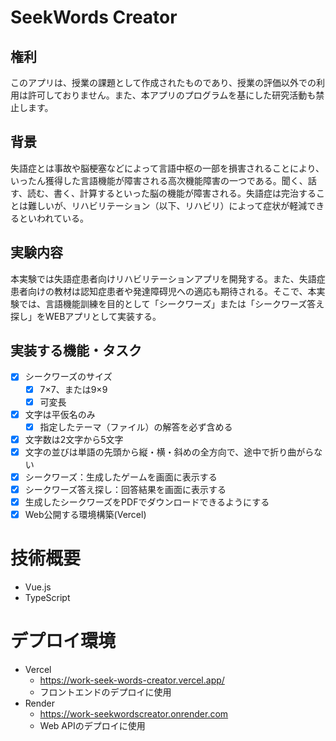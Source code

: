 # SeekWords Creator
## 権利
このアプリは、授業の課題として作成されたものであり、授業の評価以外での利用は許可しておりません。また、本アプリのプログラムを基にした研究活動も禁止します。

## 背景
失語症とは事故や脳梗塞などによって言語中枢の一部を損害されることにより、いったん獲得した言語機能が障害される高次機能障害の一つである。聞く、話す、読む、書く、計算するといった脳の機能が障害される。失語症は完治することは難しいが、リハビリテーション（以下、リハビリ）によって症状が軽減できるといわれている。

## 実験内容
本実験では失語症患者向けリハビリテーションアプリを開発する。また、失語症患者向けの教材は認知症患者や発達障碍児への適応も期待される。そこで、本実験では、言語機能訓練を目的として「シークワーズ」または「シークワーズ答え探し」をWEBアプリとして実装する。

## 実装する機能・タスク
- [X] シークワーズのサイズ
  - [X] 7×7、または9×9
  - [X] 可変長
- [X] 文字は平仮名のみ
  - [X] 指定したテーマ（ファイル）の解答を必ず含める
- [X] 文字数は2文字から5文字
- [X] 文字の並びは単語の先頭から縦・横・斜めの全方向で、途中で折り曲がらない
- [X] シークワーズ：生成したゲームを画面に表示する
- [X] シークワーズ答え探し：回答結果を画面に表示する
- [X] 生成したシークワーズをPDFでダウンロードできるようにする
- [X] Web公開する環境構築(Vercel)

# 技術概要
- Vue.js
- TypeScript

# デプロイ環境
- Vercel
  - https://work-seek-words-creator.vercel.app/
  - フロントエンドのデプロイに使用
- Render
  - https://work-seekwordscreator.onrender.com
  - Web APIのデプロイに使用
